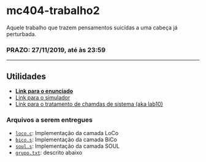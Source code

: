 # mc404-trabalho2

Aquele trabalho que trazem pensamentos suicídas a uma cabeça já perturbada.

### PRAZO: 27/11/2019, até às 23:59

---


## Utilidades

- [**Link para o enunciado**](https://www.ic.unicamp.br/~edson/disciplinas/mc404/2019-2s/ab/labs/t2/t2.html)
- [Link para o simulador](https://www.ic.unicamp.br/~edson/disciplinas/mc404/2019-2s/ab/index.html)
- [Link para o tratamento de chamdas de sistema (aka lab10)](https://www.ic.unicamp.br/~edson/disciplinas/mc404/2019-2s/ab/labs/lab10/lab10.html)

### Arquivos a serem entregues

- [`loco.c`](./loco.c): Implementação da camada LoCo
- [`bico.s`](./bico.s): Implementação da camada BiCo
- [`soul.s`](./soul.s): Implementação da camada SOUL
- [`grupo.txt`](./grupo.txt): descrito abaixo
